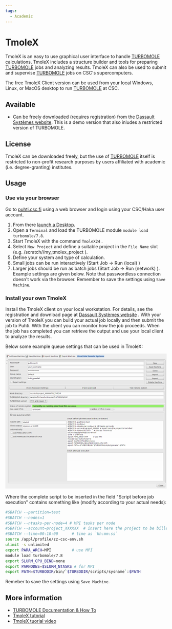 ```yaml
---
tags:
  - Academic
---
```


# TmoleX

TmoleX is an easy to use graphical user interface to 
handle [TURBOMOLE](turbomole.md) calculations. 
TmoleX includes a structure builder and tools for preparing [TURBOMOLE](turbomole.md) jobs and 
analyzing results. TmoleX can also be used to submit and supervise [TURBOMOLE](turbomole.md) jobs on CSC's supercomputers.
  
The free TmoleX Client version can be used from your local Windows, Linux, or MacOS desktop to run [TURBOMOLE](turbomole.md) at CSC.

## Available

- Can be freely downloaded (requires registration)  from the
  [ Dassault Systèmes website](https://discover.3ds.com/free-download-biovia-turbomole-demo-version). This is a demo version that also inludes a
restricted version of TURBOMOLE. 


## License

TmoleX can be downloaded freely, but the use of [TURBOMOLE](turbomole.md) itself
is restricted to non-profit research purposes by users affiliated with academic
(i.e. degree-granting) institutes.

## Usage

### Use via your browser

Go to [puhti.csc.fi](https://puhti.csc.fi/) using a web browser and login using your CSC/Haka user account.

1. From there [launch a Desktop](../../computing/webinterface/desktop/#launching ). 
2. Open a ```Terminal``` and load the TURBOMOLE module ```module load turbomole/7.8```.
3. Start TmoleX with the command ```TmoleX24``` .
4. Select ```New Project``` and define a suitable project in the ```File Name``` slot (e.g. /scratch/<yourproject>/my_tmolex_project ).
5. Define your system and type of calculation. 
6. Small jobs can be run interactively (Start Job -> Run (local) )
7. Larger jobs should be run as batch jobs (Start Job -> Run (network) ). Example settings are given below. Note that passwordless connection doesn't work
via the browser.  Remember to save the settings using ```Save Machine```.  
 
### Install your own TmoleX

Install the TmoleX client on your local workstation. For details, see the registration and download page 
at [ Dassault Systèmes website](https://discover.3ds.com/free-download-biovia-turbomole-demo-version) .
With your version of TmoleX you can build your actual job locally and then submit the job to Puhti. 
With the client you can monitor how the job proceeds. When the job has completed you can retrieve the output 
and use your local client to analyze the results.

 Below some example queue settings that can be used in TmoleX:

![Slurm settings](../img/tmolex_remote_settings.png)

Where the complete script to be inserted in  the field "Script before job execution" contains something
like (modify according to your actual needs):

```bash
#SBATCH --partition=test
#SBATCH --nodes=1
#SBATCH --ntasks-per-node=4 # MPI tasks per node
#SBATCH --account=project_XXXXXX  # insert here the project to be billed 
#SBATCH --time=00:10:00      # time as `hh:mm:ss`
source /appl/profile/zz-csc-env.sh
ulimit -s unlimited
export PARA_ARCH=MPI         # use MPI
module load turbomole/7.8
export SLURM_CPU_BIND=none
export PARNODES=$SLURM_NTASKS # for MPI
export PATH=$TURBODIR/bin/`$TURBODIR/scripts/sysname`:$PATH
```
Remeber to save the settings using ```Save Machine```.

## More information

- [TURBOMOLE Documentation & How To](https://www.turbomole.org/turbomole/turbomole-documentation)
- [TmoleX tutorial](https://www.turbomole.org/wp-content/uploads/2019/10/Tutorial-tmolex-4-4.pdf )
- [TmoleX tuorial video](https://www.youtube.com/watch?v=EKH_m1IGb20 )

